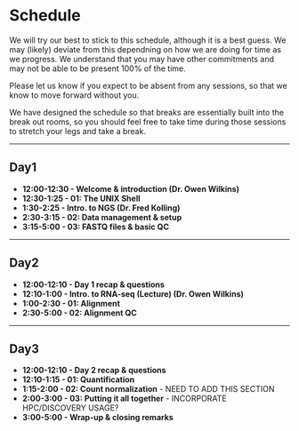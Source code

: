 # Schedule 

We will try our best to stick to this schedule, although it is a best guess. We may (likely) deviate from this dependning on how we are doing for time as we progress. We understand that you may have other commitments and may not be able to be present 100% of the time. 

Please let us know if you expect to be absent from any sessions, so that we know to move forward without you. 

We have designed the schedule so that breaks are essentially built into the break out rooms, so you should feel free to take time during those sessions to stretch your legs and take a break.


---

## Day1
- **12:00-12:30 - Welcome & introduction (Dr. Owen Wilkins)**
- **12:30-1:25 - 01: The UNIX Shell**
- **1:30-2:25 - Intro. to NGS (Dr. Fred Kolling)**
- **2:30-3:15 - 02: Data management & setup**
- **3:15-5:00 - 03: FASTQ files & basic QC**

---

## Day2
- **12:00-12:10 - Day 1 recap & questions**
- **12:10-1:00 - Intro. to RNA-seq (Lecture) (Dr. Owen Wilkins)**
- **1:00-2:30 - 01: Alignment**
- **2:30-5:00 - 02: Alignment QC**

---

## Day3
- **12:00-12:10 - Day 2 recap & questions**
- **12:10-1:15 - 01: Quantification**
- **1:15-2:00 - 02: Count normalization** - NEED TO ADD THIS SECTION
- **2:00-3:00 - 03: Putting it all together** - INCORPORATE HPC/DISCOVERY USAGE? 
- **3:00-5:00 - Wrap-up & closing remarks**



